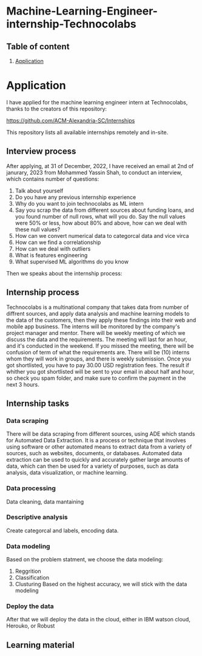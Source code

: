# Machine-Learning-Engineer-internship-Technocolabs





## Table of content

1. [Application](#Application)




# Application

I have applied for the machine learning engineer intern at Technocolabs, thanks to the creators of this repository: <br>

https://github.com/ACM-Alexandria-SC/Internships <br>

This repository lists all available internships remotely and in-site. 

## Interview process 

After applying, at 31 of December, 2022, I have received an email at 2nd of janurary, 2023 from Mohammed Yassin Shah, to conduct an interview, which contains number of questions:
1. Talk about yourself
2. Do you have any previous internship experience
3. Why do you want to join technocolabs as ML intern
4. Say you scrap the data from different sources about funding loans, and you found number of null rows, what will you do. Say the null values were 50% or less, how about 80% and above, how can we deal with these null values?
6. How can we convert numerical data to categorcal data and vice virca
7. How can we find a correlationship 
8. How can we deal with outliers
9. What is features engineering
10. What supervised ML algorithms do you know


Then we speaks about the internship process:

## Internship process 

Technocolabs is a multinational company that takes data from number of diffrent sources, and apply data analysis and machine learning models to 
the data of the customers, then they apply these findings into their web and mobile app business. The interns will be monitored by the company's project manager and mentor. There will be weekly meeting of which we discuss the data and the requirements. The meeting will last for an hour, and it's conducted in the weekend. If you missed the meeting, there will be confusion of term of what the requirements are. There will be (10) interns whom they will  work in groups, and there is weekly submission. Once you got shortlisted, you have to pay 30.00 USD registration fees. The result if whither you got shortlisted will be sent to your email in about half and hour, so check you spam folder, and make sure to confirm the payment in the next 3 hours.

## Internship tasks

### Data scraping
There will be data scraping from different sources, using ADE which stands for Automated Data Extraction. It is a process or technique that involves using software or other automated means to extract data from a variety of sources, such as websites, documents, or databases. Automated data extraction can be used to quickly and accurately gather large amounts of data, which can then be used for a variety of purposes, such as data analysis, data visualization, or machine learning.


### Data processing 
Data cleaning, data mantaining

### Descriptive analysis 
Create categorcal and labels, encoding data.

### Data modeling
Based on the problem statment, we choose the data modeling:
1. Reggrition
2. Classification 
3. Clusturing
Based on the highest accuracy, we will stick with the data modeling 

### Deploy the data

After that we will deploy the data in the cloud, either in IBM watson cloud, Herouko, or Robust

## Learning material

